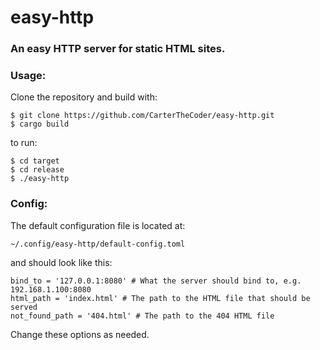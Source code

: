 # easy-http
### An easy HTTP server for static HTML sites.

### Usage:
Clone the repository and build with:

    $ git clone https://github.com/CarterTheCoder/easy-http.git
    $ cargo build
to run:

    $ cd target
    $ cd release
    $ ./easy-http
### Config:
The default configuration file is located at:

    ~/.config/easy-http/default-config.toml
and should look like this:

    bind_to = '127.0.0.1:8080' # What the server should bind to, e.g. 192.168.1.100:8080
    html_path = 'index.html' # The path to the HTML file that should be served
    not_found_path = '404.html' # The path to the 404 HTML file
Change these options as needed.

   

